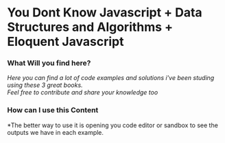 # You Dont Know Javascript + Data Structures and Algorithms + Eloquent Javascript

### What Will you find here?
*Here you can find a lot of code examples and solutions i've been studing using these 3 great books.*
<br/>
*Feel free to contribute and share your knowledge too*
<br/>

### How can I use this Content
*The better way to use it is opening you code editor or sandbox to see the outputs we have in each example.